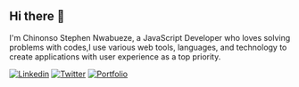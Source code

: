 ## Hi there 👋


<!-- ### [live site](link) 
![image](link) -->

I'm Chinonso Stephen Nwabueze, a JavaScript Developer who loves solving problems with codes,I use various web tools, languages, and technology to create applications with user experience as a top priority.
<p>
<a href="https://www.linkedin.com/in/chukwunonso-nwabueze/" ><img alt="Linkedin" src="https://img.shields.io/badge/LinkedIn-0077B5?style=for-the-badge&logo=linkedin&logoColor=white"></a>
<a href="https://twitter.com/Stephen_noso" ><img alt="Twitter" src="https://img.shields.io/badge/Twitter-1DA1F2?style=for-the-badge&logo=twitter&logoColor=white"></a>
<a href="https://chinonsonwabueze.vercel.app/"><img alt="Portfolio" src="https://img.shields.io/badge/portfolio-%2312100E.svg?&style=for-the-badge&logo=superuser&logoColor=white"></a>
</p>
